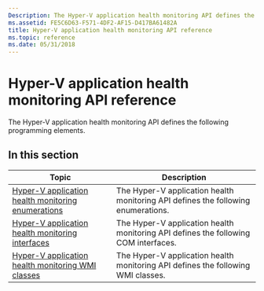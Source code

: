 ```yaml
---
Description: The Hyper-V application health monitoring API defines the following programming elements.
ms.assetid: FE5C6D63-F571-4DF2-AF15-D417BA61482A
title: Hyper-V application health monitoring API reference
ms.topic: reference
ms.date: 05/31/2018
---
```


# Hyper-V application health monitoring API reference

The Hyper-V application health monitoring API defines the following programming elements.

## In this section



| Topic                                                                                                                   | Description                                                                                    |
|-------------------------------------------------------------------------------------------------------------------------|------------------------------------------------------------------------------------------------|
| [Hyper-V application health monitoring enumerations](hyper-v-application-health-monitoring-enumerations.md)<br/> | The Hyper-V application health monitoring API defines the following enumerations.<br/>   |
| [Hyper-V application health monitoring interfaces](hyper-v-application-health-monitoring-interfaces.md)<br/>     | The Hyper-V application health monitoring API defines the following COM interfaces.<br/> |
| [Hyper-V application health monitoring WMI classes](hyper-v-application-health-monitoring-wmi-classes.md)<br/>   | The Hyper-V application health monitoring API defines the following WMI classes.<br/>    |



 

 

 




